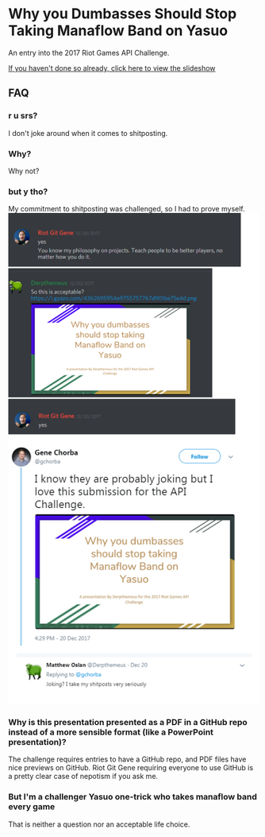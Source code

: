 # Why you Dumbasses Should Stop Taking Manaflow Band on Yasuo
An entry into the 2017 Riot Games API Challenge.

[If you haven't done so already, click here to view the slideshow](https://github.com/Derpthemeus/2017-riot-api-challenge-shitpost/blob/master/API%20Challenge%202017%20Shitpost.pdf)

## FAQ

### r u srs?
I don't joke around when it comes to shitposting.

### Why?
Why not?

### but y tho?
My commitment to shitposting was challenged, so I had to prove myself.
![A brief history of shitposting](https://github.com/Derpthemeus/2017-riot-api-challenge-shitpost/blob/master/y.png)


### Why is this presentation presented as a PDF in a GitHub repo instead of a more sensible format (like a PowerPoint presentation)?
The challenge requires entries to have a GitHub repo, and PDF files have nice previews on GitHub. Riot Git Gene requiring everyone to use GitHub is a pretty clear case of nepotism if you ask me.

### But I'm a challenger Yasuo one-trick who takes manaflow band every game
That is neither a question nor an acceptable life choice.
